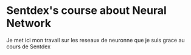 # Sentdex's course about Neural Network

Je met ici mon travail sur les reseaux de neuronne que je suis grace au cours de Sentdex
